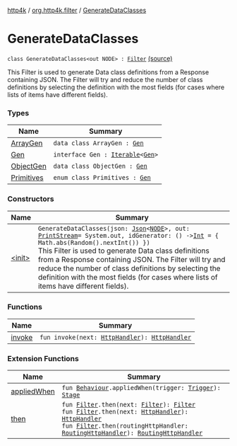 [http4k](../../index.md) / [org.http4k.filter](../index.md) / [GenerateDataClasses](./index.md)

# GenerateDataClasses

`class GenerateDataClasses<out NODE> : `[`Filter`](../../org.http4k.core/-filter/index.md) [(source)](https://github.com/http4k/http4k/blob/master/http4k-core/src/main/kotlin/org/http4k/filter/GenerateDataClasses.kt#L18)

This Filter is used to generate Data class definitions from a Response containing JSON. The Filter will try and reduce
the number of class definitions by selecting the definition with the most fields (for cases where lists of items
have different fields).

### Types

| Name | Summary |
|---|---|
| [ArrayGen](-array-gen/index.md) | `data class ArrayGen : `[`Gen`](-gen/index.md) |
| [Gen](-gen/index.md) | `interface Gen : `[`Iterable`](https://kotlinlang.org/api/latest/jvm/stdlib/kotlin.collections/-iterable/index.html)`<`[`Gen`](-gen/index.md)`>` |
| [ObjectGen](-object-gen/index.md) | `data class ObjectGen : `[`Gen`](-gen/index.md) |
| [Primitives](-primitives/index.md) | `enum class Primitives : `[`Gen`](-gen/index.md) |

### Constructors

| Name | Summary |
|---|---|
| [&lt;init&gt;](-init-.md) | `GenerateDataClasses(json: `[`Json`](../../org.http4k.format/-json/index.md)`<`[`NODE`](index.md#NODE)`>, out: `[`PrintStream`](http://docs.oracle.com/javase/6/docs/api/java/io/PrintStream.html)` = System.out, idGenerator: () -> `[`Int`](https://kotlinlang.org/api/latest/jvm/stdlib/kotlin/-int/index.html)` = { Math.abs(Random().nextInt()) })`<br>This Filter is used to generate Data class definitions from a Response containing JSON. The Filter will try and reduce the number of class definitions by selecting the definition with the most fields (for cases where lists of items have different fields). |

### Functions

| Name | Summary |
|---|---|
| [invoke](invoke.md) | `fun invoke(next: `[`HttpHandler`](../../org.http4k.core/-http-handler.md)`): `[`HttpHandler`](../../org.http4k.core/-http-handler.md) |

### Extension Functions

| Name | Summary |
|---|---|
| [appliedWhen](../../org.http4k.chaos/applied-when.md) | `fun `[`Behaviour`](../../org.http4k.chaos/-behaviour.md)`.appliedWhen(trigger: `[`Trigger`](../../org.http4k.chaos/-trigger.md)`): `[`Stage`](../../org.http4k.chaos/-stage.md) |
| [then](../../org.http4k.core/then.md) | `fun `[`Filter`](../../org.http4k.core/-filter/index.md)`.then(next: `[`Filter`](../../org.http4k.core/-filter/index.md)`): `[`Filter`](../../org.http4k.core/-filter/index.md)<br>`fun `[`Filter`](../../org.http4k.core/-filter/index.md)`.then(next: `[`HttpHandler`](../../org.http4k.core/-http-handler.md)`): `[`HttpHandler`](../../org.http4k.core/-http-handler.md)<br>`fun `[`Filter`](../../org.http4k.core/-filter/index.md)`.then(routingHttpHandler: `[`RoutingHttpHandler`](../../org.http4k.routing/-routing-http-handler/index.md)`): `[`RoutingHttpHandler`](../../org.http4k.routing/-routing-http-handler/index.md) |
